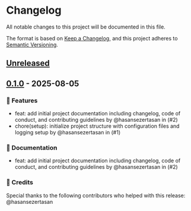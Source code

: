 # Changelog

All notable changes to this project will be documented in this file.

The format is based on [Keep a Changelog](https://keepachangelog.com/en/1.0.0/),
and this project adheres to [Semantic Versioning](https://semver.org/spec/v2.0.0.html).

<!-- changelog-start -->

## [Unreleased]

## [0.1.0] - 2025-08-05

### :rocket: Features

- feat: add initial project documentation including changelog, code of conduct, and contributing guidelines by @hasansezertasan in (#2)
- chore(setup): initialize project structure with configuration files and logging setup by @hasansezertasan in (#1)

### :memo: Documentation

- feat: add initial project documentation including changelog, code of conduct, and contributing guidelines by @hasansezertasan in (#2)

### :bow: Credits

Special thanks to the following contributors who helped with this release: @hasansezertasan

<!-- refs -->

[unreleased]: https://github.com/hasansezertasan/nus/compare/0.1.0..HEAD
[0.1.0]: https://github.com/hasansezertasan/nus/compare/...0.1.0

<!-- changelog-end -->
